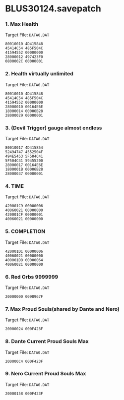 # BLUS30124.savepatch

### 1. Max Health

Target File: `DATA0.DAT`

```
80010010 4D415848
45414C54 485F504C
41594552 00000000
28000012 497423F0
0800002C 00000001
```

### 2. Health virtually unlimited

Target File: `DATA0.DAT`

```
80010010 4D415848
45414C54 485F504C
41594552 00000000
28000010 00164E6E
18000014 00006B28
28000029 00000001
```

### 3. (Devil Trigger) gauge almost endless

Target File: `DATA0.DAT`

```
80010017 4D415854
52494747 4552504F
494E5453 5F504C41
5F504C41 59455200
28000017 00164E6E
1800001B 00006B28
28000037 00000001
```

### 4. TIME

Target File: `DATA0.DAT`

```
420001C9 00000006
40060021 00000000
420001CF 00000001
40060021 00000000
```

### 5. COMPLETION

Target File: `DATA0.DAT`

```
420001D1 00000006
40060021 00000000
400001D8 00000064
40060021 00000000
```

### 6. Red Orbs 9999999

Target File: `DATA0.DAT`

```
20000000 0098967F
```

### 7. Max Proud Souls(shared by Dante and Nero)

Target File: `DATA0.DAT`

```
20000024 000F423F
```

### 8. Dante Current Proud Souls Max

Target File: `DATA0.DAT`

```
200000C4 000F423F
```

### 9. Nero Current Proud Souls Max

Target File: `DATA0.DAT`

```
20000158 000F423F
```

